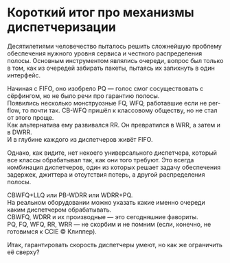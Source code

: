 # Короткий итог про механизмы диспетчеризации

Десятилетиями человечество пыталось решить сложнейшую проблему обеспечения нужного уровня сервиса и честного распределения полосы. Основным инструментом являлись очереди, вопрос был только в том, как из очередей забирать пакеты, пытаясь их запихнуть в один интерфейс.

Начиная с FIFO, оно изобрело PQ — голос смог сосуществовать с сёрфингом, но не было речи про гарантию полосы.  
Появились несколько монструозные FQ, WFQ, работавшие если не per-flow, то почти так. CB-WFQ пришёл к классовому обществу, но не стал от этого проще.  
Как альтернатива ему развивался RR. Он превратился в WRR, а затем и в DWRR.  
И в глубине каждого из диспетчеров живёт FIFO.

Однако, как видите, нет некоего универсального диспетчера, который все классы обрабатывал так, как они того требуют. Это всегда комбинация диспетчеров, один из которых решает задачу обеспечения задержек, джиттера и отсутствия потерь, а другой распределения полосы.

CBWFQ+LLQ или PB-WDRR или WDRR+PQ.  
На реальном оборудовании можно указать какие именно очереди каким диспетчером обрабатывать.  
CBWFQ, WDRR и их производные — это сегодняшние фавориты.  
PQ, FQ, WFQ, RR, WRR — не скорбим и не помним \(если, конечно, не готовимся к CCIE © Клиппер\).

Итак, гарантировать скорость диспетчеры умеют, но как же ограничить её сверху?

